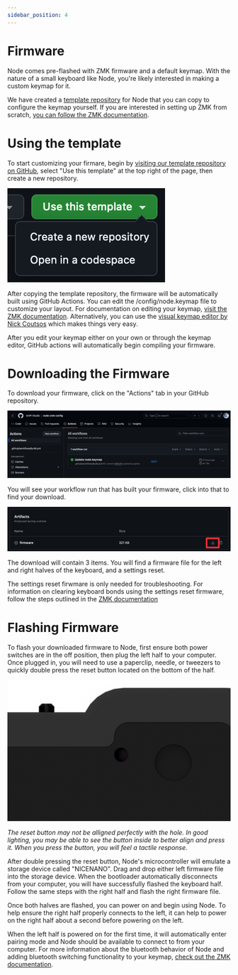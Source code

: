 ```yaml
---
sidebar_position: 4
---
```


# Firmware
Node comes pre-flashed with ZMK firmware and a default keymap. With the nature of a small keyboard like Node, you're likely interested in making a custom keymap for it.

We have created a [template repository](https://github.com/AmPi-Studio/node-zmk-config) for Node that you can copy to configure the keymap yourself. If you are interested in setting up ZMK from scratch, [you can follow the ZMK documentation](https://zmk.dev).

# Using the template

To start customizing your firmare, begin by [visiting our template repository on GitHub](https://github.com/AmPi-Studio/node-zmk-config), select "Use this template" at the top right of the page, then create a new repository.

![Use this template](/img/github_template_ss.png)

After copying the template repository, the firmware will be automatically built using GitHub Actions. You can edit the /config/node.keymap file to customize your layout. For documentation on editing your keymap, [visit the ZMK documentation](https://zmk.dev). Alternatively, you can use the [visual keymap editor by Nick Coutsos](http://nickcoutsos.github.io/keymap-editor/) which makes things very easy.

After you edit your keymap either on your own or through the keymap editor, GitHub actions will automatically begin compiling your firmware.

# Downloading the Firmware
To download your firmware, click on the "Actions" tab in your GitHub repository. 

![GitHub Actions Page](/img/node_github_actions_fw.png)

You will see your workflow run that has built your firmware, click into that to find your download.

![Firmware download button](/img/github_firmware_download.png)

The download will contain 3 items. You will find a firmware file for the left and right halves of the keyboard, and a settings reset. 

The settings reset firwmare is only needed for troubleshooting. For information on clearing keyboard bonds using the settings reset firmware, follow the steps outlined in the [ZMK documentation](https://zmk.dev/docs/troubleshooting#split-keyboard-halves-unable-to-pair)

# Flashing Firmware

To flash your downloaded firmware to Node, first ensure both power switches are in the off position, then plug the left half to your computer. Once plugged in, you will need to use a paperclip, needle, or tweezers to quickly double press the reset button located on the bottom of the half. 

![Node Reset Button](/img/node_reset_button.png)

*The reset button may not be alligned perfectly with the hole. In good lighting, you may be able to see the button inside to better align and press it. When you press the button, you will feel a tactile response.*

After double pressing the reset button, Node's microcontroller will emulate a storage device called "NICENANO". Drag and drop either left firmware file into the storage device. When the bootloader automatically disconnects from your computer, you will have successfully flashed the keyboard half. Follow the same steps with the right half and flash the right firmware file. 

Once both halves are flashed, you can power on and begin using Node. To help ensure the right half properly connects to the left, it can help to power on the right half about a second before powering on the left.

When the left half is powered on for the first time, it will automatically enter pairing mode and Node should be available to connect to from your computer. For more information about the bluetooth behavior of Node and adding bluetooth switching functionality to your keymap, [check out the ZMK documentation](https://zmk.dev/docs/keymaps/behaviors/bluetooth). 